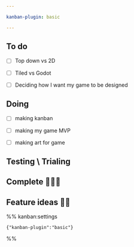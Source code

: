 ```yaml
---

kanban-plugin: basic

---
```


## To do

- [ ] Top down vs 2D
- [ ] Tiled vs Godot
- [ ] Deciding how I want my game to be designed


## Doing

- [ ] making kanban
- [ ] making my game MVP
- [ ] making art for game


## Testing \ Trialing



## Complete 🎈🎉✨



## 



## Feature ideas 🧐🧐





%% kanban:settings
```
{"kanban-plugin":"basic"}
```
%%